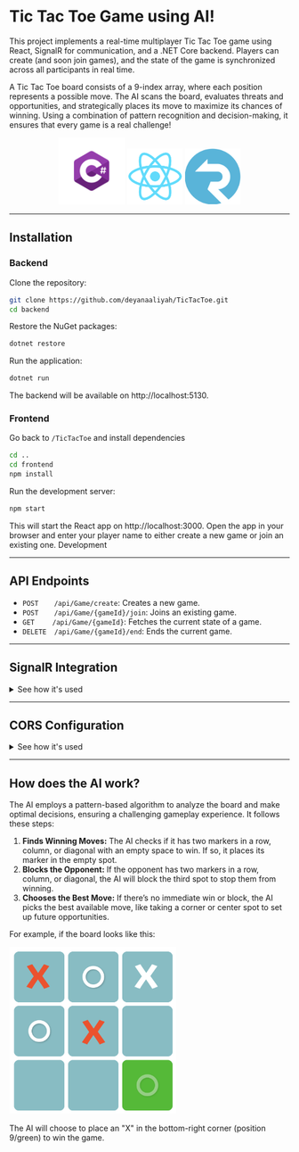 # Tic Tac Toe Game using AI!

This project implements a real-time multiplayer Tic Tac Toe game using React, SignalR for communication, and a .NET Core backend. Players can create (and soon join games), and the state of the game is synchronized across all participants in real time.

A Tic Tac Toe board consists of a 9-index array, where each position represents a possible move. The AI scans the board, evaluates threats and opportunities, and strategically places its move to maximize its chances of winning. Using a combination of pattern recognition and decision-making, it ensures that every game is a real challenge!

<p align="center">
  <img src="/frontend/public/Csharp_Logo.png" alt="CSharp" height="120">
  <img src="/frontend/public/logo192.png" alt="React" height="100">
  <img src="/frontend/public/signalR_Logo.png" alt="SignalR" height="100">
</p>

-----
## Installation
### Backend
Clone the repository:
```bash
git clone https://github.com/deyanaaliyah/TicTacToe.git
cd backend
```
Restore the NuGet packages:
```bash
dotnet restore
```
Run the application:
```bash
dotnet run
```
The backend will be available on http://localhost:5130.

### Frontend
Go back to ```/TicTacToe``` and install dependencies 
```bash
cd ..
cd frontend
npm install
```

Run the development server:
```bash
npm start
```
This will start the React app on http://localhost:3000.
Open the app in your browser and enter your player name to either create a new game or join an existing one.
Development

-----
## API Endpoints
- ```POST```&emsp;&emsp;```/api/Game/create```: Creates a new game.
- ```POST```&emsp;&emsp;```/api/Game/{gameId}/join```: Joins an existing game.
- ```GET```&emsp;&emsp;  ```/api/Game/{gameId}```: Fetches the current state of a game.
- ```DELETE```&emsp;```/api/Game/{gameId}/end```: Ends the current game.

-----
## SignalR Integration
<details closed>
<summary>See how it's used</summary>
<br>
The backend uses SignalR to facilitate real-time communication between the frontend and backend. This allows game state updates, such as moves or player changes, to be broadcast instantly to all connected clients.


SignalR is used for bi-directional communication between the frontend and backend. Here’s an overview of the SignalR functionality:

1. Game Creation: When a player creates a game, a SignalR event (```GameCreated```) is triggered to notify all clients.
2. Game State Updates: Whenever a player makes a move, the game state is updated, and all connected clients are notified using the ```ReceiveGameUpdate``` event.
3. Game Ended: When a game ends, a ```GameEnded``` event is triggered to notify all participants.
4. Let a second player join the game: under construction :/

To ensure a smooth gameplay experience, the frontend will listen for these events and update the game state in real time.
</details>

-----
## CORS Configuration

<details closed>
<summary>See how it's used</summary>
<br>
  The backend includes CORS (Cross-Origin Resource Sharing) support to allow communication between the React frontend and the .NET backend. This ensures that requests from the frontend (running on ```localhost:3000```) can interact with the API (running on ```localhost:5130```) without restrictions.
</details>

-----
## How does the AI work?
The AI employs a pattern-based algorithm to analyze the board and make optimal decisions, ensuring a challenging gameplay experience. It follows these steps:

1. **Finds Winning Moves:** The AI checks if it has two markers in a row, column, or diagonal with an empty space to win. If so, it places its marker in the empty spot.
2. **Blocks the Opponent:** If the opponent has two markers in a row, column, or diagonal, the AI will block the third spot to stop them from winning.
3. **Chooses the Best Move:** If there’s no immediate win or block, the AI picks the best available move, like taking a corner or center spot to set up future opportunities.
   
For example, if the board looks like this:

<img src="/frontend/public/Example.png" alt="Tic Tac Toe Example" height="300">

The AI will choose to place an "X" in the bottom-right corner (position 9/green) to win the game.
